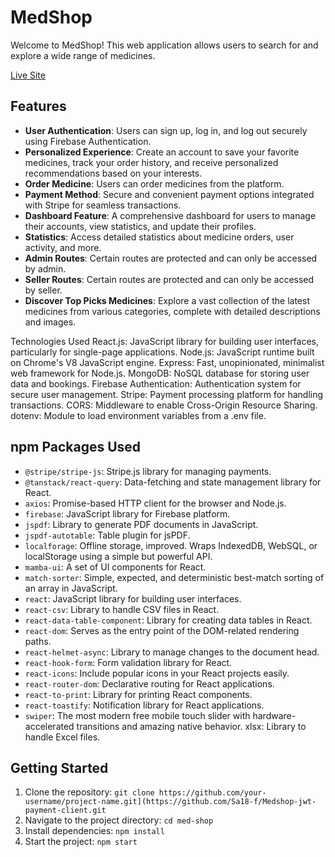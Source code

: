 # MedShop
Welcome to MedShop! This web application allows users to search for and explore a wide range of medicines.

[Live Site](https://medi-nest.web.app)

## Features
- **User Authentication**: Users can sign up, log in, and log out securely using Firebase Authentication.
- **Personalized Experience**: Create an account to save your favorite medicines, track your order history, and receive personalized recommendations based on your interests.
- **Order Medicine**: Users can order medicines from the platform.
- **Payment Method**: Secure and convenient payment options integrated with Stripe for seamless transactions.
- **Dashboard Feature**: A comprehensive dashboard for users to manage their accounts, view statistics, and update their profiles.
- **Statistics**: Access detailed statistics about medicine orders, user activity, and more.
- **Admin Routes**: Certain routes are protected and can only be accessed by admin.
- **Seller Routes**: Certain routes are protected and can only be accessed by seller.
- **Discover Top Picks Medicines**: Explore a vast collection of the latest medicines from various categories, complete with detailed descriptions and images.


Technologies Used
React.js: JavaScript library for building user interfaces, particularly for single-page applications.
Node.js: JavaScript runtime built on Chrome's V8 JavaScript engine.
Express: Fast, unopinionated, minimalist web framework for Node.js.
MongoDB: NoSQL database for storing user data and bookings.
Firebase Authentication: Authentication system for secure user management.
Stripe: Payment processing platform for handling transactions.
CORS: Middleware to enable Cross-Origin Resource Sharing.
dotenv: Module to load environment variables from a .env file.


## npm Packages Used
- `@stripe/stripe-js`: Stripe.js library for managing payments.
- `@tanstack/react-query`: Data-fetching and state management library for React.
- `axios`: Promise-based HTTP client for the browser and Node.js.
- `firebase`: JavaScript library for Firebase platform.
- `jspdf`: Library to generate PDF documents in JavaScript.
- `jspdf-autotable`: Table plugin for jsPDF.
- `localforage`: Offline storage, improved. Wraps IndexedDB, WebSQL, or localStorage using a simple but powerful API.
- `mamba-ui`: A set of UI components for React.
- `match-sorter`: Simple, expected, and deterministic best-match sorting of an array in JavaScript.
- `react`: JavaScript library for building user interfaces.
- `react-csv`: Library to handle CSV files in React.
- `react-data-table-component`: Library for creating data tables in React.
- `react-dom`: Serves as the entry point of the DOM-related rendering paths.
- `react-helmet-async`: Library to manage changes to the document head.
- `react-hook-form`: Form validation library for React.
- `react-icons`: Include popular icons in your React projects easily.
- `react-router-dom`: Declarative routing for React applications.
- `react-to-print`: Library for printing React components.
- `react-toastify`: Notification library for React applications.
- `swiper`: The most modern free mobile touch slider with hardware-accelerated transitions and amazing native behavior.
xlsx: Library to handle Excel files.

## Getting Started
1. Clone the repository: `git clone https://github.com/your-username/project-name.git](https://github.com/Sa18-f/Medshop-jwt-payment-client.git`
2. Navigate to the project directory: `cd med-shop`
3. Install dependencies: `npm install`
4. Start the project: `npm start`
